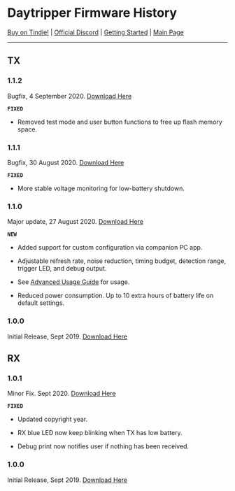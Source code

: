 # Daytripper Firmware History

[Buy on Tindie!](https://www.tindie.com/products/dekuNukem/daytripper-hide-my-windows-laser-tripwire/) | [Official Discord](https://discord.gg/VM4kbnf) | [Getting Started](getting_started.md) | [Main Page](/README.md)

------

## TX

### 1.1.2

Bugfix, 4 September 2020. [Download Here](https://github.com/dekuNukem/daytripper/raw/master/firmware/TX_1.1.2.dfu)

**`FIXED`**

* Removed test mode and user button functions to free up flash memory space.

### 1.1.1

Bugfix, 30 August 2020. [Download Here](https://github.com/dekuNukem/daytripper/raw/master/firmware/TX_1.1.1.dfu)

**`FIXED`**

* More stable voltage monitoring for low-battery shutdown.

### 1.1.0

Major update, 27 August 2020. [Download Here](https://github.com/dekuNukem/daytripper/raw/master/firmware/TX_1.1.0.dfu)

**`NEW`**

* Added support for custom configuration via companion PC app.

* Adjustable refresh rate, noise reduction, timing budget, detection range, trigger LED, and debug output.

* See [Advanced Usage Guide](/advanced_usage.md) for usage.

* Reduced power consumption. Up to 10 extra hours of battery life on default settings.

### 1.0.0

Initial Release, Sept 2019. [Download Here](https://github.com/dekuNukem/daytripper/raw/master/firmware/TX_1.0.0.dfu)

## RX

### 1.0.1

Minor Fix. Sept 2020. [Download Here](https://github.com/dekuNukem/daytripper/raw/master/firmware/RX_1.0.1.dfu)

**`FIXED`**

* Updated copyright year.

* RX blue LED now keep blinking when TX has low battery.

* Debug print now notifies user if nothing has been received.

### 1.0.0

Initial Release, Sept 2019. [Download Here](https://github.com/dekuNukem/daytripper/raw/master/firmware/RX_1.0.0.dfu)
